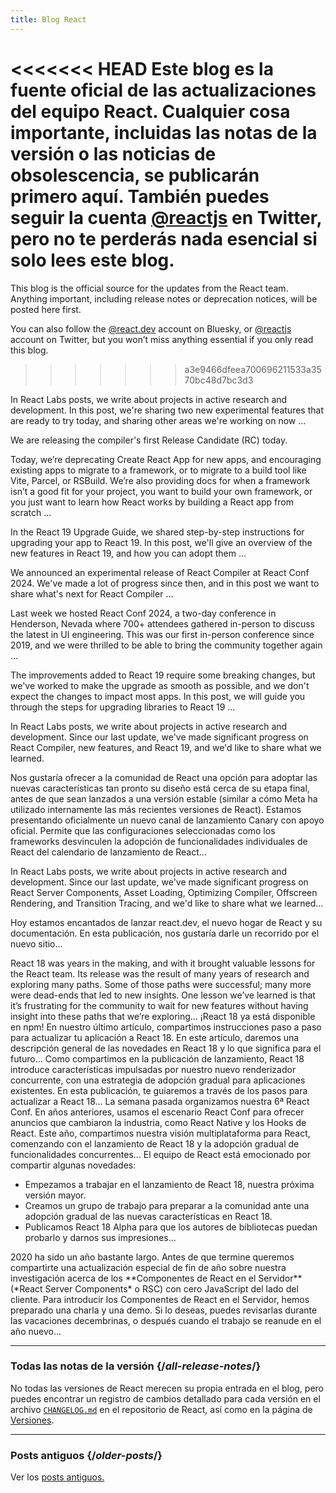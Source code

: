 ```yaml
---
title: Blog React
---
```


<Intro>

<<<<<<< HEAD
Este blog es la fuente oficial de las actualizaciones del equipo React. Cualquier cosa importante, incluidas las notas de la versión o las noticias de obsolescencia, se publicarán primero aquí. También puedes seguir la cuenta [@reactjs](https://twitter.com/reactjs) en Twitter, pero no te perderás nada esencial si solo lees este blog.
=======
This blog is the official source for the updates from the React team. Anything important, including release notes or deprecation notices, will be posted here first.

You can also follow the [@react.dev](https://bsky.app/profile/react.dev) account on Bluesky, or [@reactjs](https://twitter.com/reactjs) account on Twitter, but you won’t miss anything essential if you only read this blog.
>>>>>>> a3e9466dfeea700696211533a3570bc48d7bc3d3

</Intro>

<div className="sm:-mx-5 flex flex-col gap-5 mt-12">

<BlogCard title="React Labs: View Transitions, Activity, and more" date="April 23, 2025" url="/blog/2025/04/23/react-labs-view-transitions-activity-and-more">

In React Labs posts, we write about projects in active research and development. In this post, we're sharing two new experimental features that are ready to try today, and sharing other areas we're working on now ...

</BlogCard>

<BlogCard title="React Compiler RC" date="April 21, 2025" url="/blog/2025/04/21/react-compiler-rc">

We are releasing the compiler's first Release Candidate (RC) today.

</BlogCard>

<BlogCard title="Sunsetting Create React App" date="February 14, 2025" url="/blog/2025/02/14/sunsetting-create-react-app">

Today, we’re deprecating Create React App for new apps, and encouraging existing apps to migrate to a framework, or to migrate to a build tool like Vite, Parcel, or RSBuild. We’re also providing docs for when a framework isn’t a good fit for your project, you want to build your own framework, or you just want to learn how React works by building a React app from scratch ...

</BlogCard>

<BlogCard title="React v19 " date="December 5, 2024" url="/blog/2024/12/05/react-19">

In the React 19 Upgrade Guide, we shared step-by-step instructions for upgrading your app to React 19. In this post, we'll give an overview of the new features in React 19, and how you can adopt them ...

</BlogCard>

<BlogCard title="React Compiler Beta Release" date="October 21, 2024" url="/blog/2024/10/21/react-compiler-beta-release">

We announced an experimental release of React Compiler at React Conf 2024. We've made a lot of progress since then, and in this post we want to share what's next for React Compiler ...

</BlogCard>

<BlogCard title="React Conf 2024 Recap" date="May 22, 2024" url="/blog/2024/05/22/react-conf-2024-recap">

Last week we hosted React Conf 2024, a two-day conference in Henderson, Nevada where 700+ attendees gathered in-person to discuss the latest in UI engineering. This was our first in-person conference since 2019, and we were thrilled to be able to bring the community together again ...

</BlogCard>

<BlogCard title="React 19 Upgrade Guide" date="April 25, 2024" url="/blog/2024/04/25/react-19-upgrade-guide">

The improvements added to React 19 require some breaking changes, but we've worked to make the upgrade as smooth as possible, and we don't expect the changes to impact most apps. In this post, we will guide you through the steps for upgrading libraries to React 19 ...

</BlogCard>

<BlogCard title="React Labs: What We've Been Working On – February 2024" date="15 de febrero de 2024" url="/blog/2024/02/15/react-labs-what-we-have-been-working-on-february-2024">

In React Labs posts, we write about projects in active research and development. Since our last update, we've made significant progress on React Compiler, new features, and React 19, and we'd like to share what we learned.

</BlogCard>

<BlogCard title="React Canaries: Habilitar el despliegue incremental de características fuera de Meta" date="3 de mayo de 2023" url="/blog/2023/05/03/react-canaries">

Nos gustaría ofrecer a la comunidad de React una opción para adoptar las nuevas características tan pronto su diseño está cerca de su etapa final, antes de que sean lanzados a una versión estable (similar a cómo Meta ha utilizado internamente las más recientes versiones de React). Estamos presentando oficialmente un nuevo canal de lanzamiento Canary con apoyo oficial. Permite que las configuraciones seleccionadas como los frameworks desvinculen la adopción de funcionalidades individuales de React del calendario de lanzamiento de React...

</BlogCard>

<BlogCard title="React Labs: What We've Been Working On – March 2023" date="22 de marzo de 2023" url="/blog/2023/03/22/react-labs-what-we-have-been-working-on-march-2023">

In React Labs posts, we write about projects in active research and development. Since our last update, we've made significant progress on React Server Components, Asset Loading, Optimizing Compiler, Offscreen Rendering, and Transition Tracing, and we'd like to share what we learned...

</BlogCard>


<BlogCard title="Presentación de react.dev" date="16 de marzo de 2023" url="/blog/2023/03/16/introducing-react-dev">

Hoy estamos encantados de lanzar react.dev, el nuevo hogar de React y su documentación. En esta publicación, nos gustaría darle un recorrido por el nuevo sitio...

</BlogCard>


<BlogCard title="React Labs: What We've Been Working On – June 2022" date="15 de junio de 2022" url="/blog/2022/06/15/react-labs-what-we-have-been-working-on-june-2022">
React 18 was years in the making, and with it brought valuable lessons for the React team. Its release was the result of many years of research and exploring many paths. Some of those paths were successful; many more were dead-ends that led to new insights. One lesson we’ve learned is that it’s frustrating for the community to wait for new features without having insight into these paths that we’re exploring...
</BlogCard>

<BlogCard title="React v18.0" date="29 de marzo de 2022" url="/blog/2022/03/29/react-v18">
¡React 18 ya está disponible en npm! En nuestro último artículo, compartimos instrucciones paso a paso para actualizar tu aplicación a React 18. En este artículo, daremos una descripción general de las novedades en React 18 y lo que significa para el futuro...
</BlogCard>

<BlogCard title="Cómo actualizar a React 18" date="8 de marzo de 2022" url="/blog/2022/03/08/react-18-upgrade-guide">
Como compartimos en la publicación de lanzamiento, React 18 introduce características impulsadas por nuestro nuevo renderizador concurrente, con una estrategia de adopción gradual para aplicaciones existentes. En esta publicación, te guiaremos a través de los pasos para actualizar a React 18...
</BlogCard>

<BlogCard title="Resumen de React Conf 2021" date="17 de diciembre de 2021" url="/blog/2021/12/17/react-conf-2021-recap">
La semana pasada organizamos nuestra 6ª React Conf. En años anteriores, usamos el escenario React Conf para ofrecer anuncios que cambiaron la industria, como React Native y los Hooks de React. Este año, compartimos nuestra visión multiplataforma para React, comenzando con el lanzamiento de React 18 y la adopción gradual de funcionalidades concurrentes...
</BlogCard>

<BlogCard title="El plan para React 18" date="8 de junio de 2021" url="/blog/2021/06/08/the-plan-for-react-18">
El equipo de React está emocionado por compartir algunas novedades:

- Empezamos a trabajar en el lanzamiento de React 18, nuestra próxima versión mayor.
- Creamos un grupo de trabajo para preparar a la comunidad ante una adopción gradual de las nuevas características en React 18.
- Publicamos React 18 Alpha para que los autores de bibliotecas puedan probarlo y darnos sus impresiones...
</BlogCard>

<BlogCard title="Presentación de los componentes de React en el servidor" date="21 de diciembre de 2020" url="/blog/2020/12/21/data-fetching-with-react-server-components">
2020 ha sido un año bastante largo. Antes de que termine queremos compartirte una actualización especial de fin de año sobre nuestra investigación acerca de los **Componentes de React en el Servidor** (*React Server Components* o RSC) con cero JavaScript del lado del cliente. Para introducir los Componentes de React en el Servidor, hemos preparado una charla y una demo. Si lo deseas, puedes revisarlas durante las vacaciones decembrinas, o después cuando el trabajo se reanude en el año nuevo...
</BlogCard>

</div>

---

### Todas las notas de la versión {/*all-release-notes*/}

No todas las versiones de React merecen su propia entrada en el blog, pero puedes encontrar un registro de cambios detallado para cada versión en el archivo [`CHANGELOG.md`](https://github.com/facebook/react/blob/main/CHANGELOG.md) en el repositorio de React, así como en la página de [Versiones](https://github.com/facebook/react/releases).

---

### Posts antiguos {/*older-posts*/}

Ver los [posts antiguos.](https://es.reactjs.org/blog/all.html)

<div className="h-12"></div>
